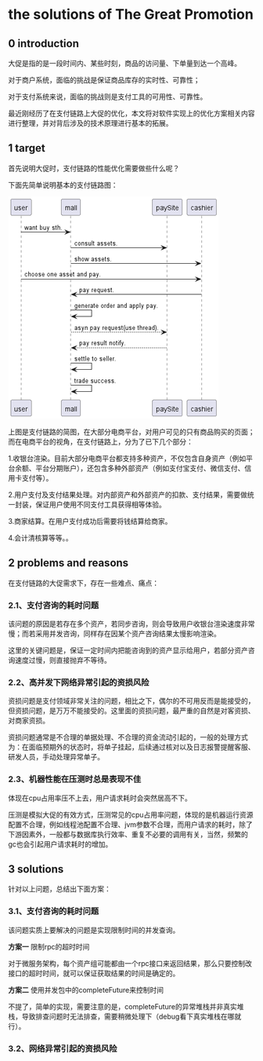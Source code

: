 # the solutions of The Great Promotion

## 0 introduction

大促是指的是一段时间内、某些时刻，商品的访问量、下单量到达一个高峰。

对于商户系统，面临的挑战是保证商品库存的实时性、可靠性；

对于支付系统来说，面临的挑战则是支付工具的可用性、可靠性。

最近刚经历了在支付链路上大促的优化，本文将对软件实现上的优化方案相关内容进行整理，并对背后涉及的技术原理进行基本的拓展。



## 1 target

首先说明大促时，支付链路的性能优化需要做些什么呢？

下面先简单说明基本的支付链路图：

![trade](.\pic\trade.png)

上图是支付链路的简图，在大部分电商平台，对用户可见的只有商品购买的页面；而在电商平台的视角，在支付链路上，分为了已下几个部分：

1.收银台渲染。目前大部分电商平台都支持多种资产，不仅包含自身资产（例如平台余额、平台分期账户），还包含多种外部资产（例如支付宝支付、微信支付、信用卡支付等）。

2.用户支付及支付结果处理。对内部资产和外部资产的扣款、支付结果，需要做统一封装，保证用户使用不同支付工具获得相等体验。

3.商家结算。在用户支付成功后需要将钱结算给商家。

4.会计清核算等等。。

## 2 problems and reasons

在支付链路的大促需求下，存在一些难点、痛点：

### 2.1、支付咨询的耗时问题

该问题的原因是若存在多个资产，若同步咨询，则会导致用户收银台渲染速度非常慢；而若采用并发咨询，同样存在因某个资产咨询结果太慢影响渲染。

这里的关键问题是，保证一定时间内把能咨询到的资产显示给用户，若部分资产咨询速度过慢，则直接抛弃不等待。

### 2.2、高并发下网络异常引起的资损风险

资损问题是支付领域非常关注的问题，相比之下，偶尔的不可用反而是能接受的，但资损问题，是万万不能接受的。这里面的资损问题，最严重的自然是对客资损、对商家资损。

资损问题通常是不合理的单据处理、不合理的资金流动引起的，一般的处理方式为：在面临预期外的状态时，将单子挂起，后续通过核对以及日志报警提醒客服、研发人员，手动处理异常单子。

### 2.3、机器性能在压测时总是表现不佳

体现在cpu占用率压不上去，用户请求耗时会突然居高不下。

压测是模拟大促的有效方式，压测常见的cpu占用率问题，体现的是机器运行资源配置不合理，例如线程池配置不合理、jvm参数不合理，而用户请求的耗时，除了下游因素外，一般都与数据库执行效率、重复不必要的调用有关，当然，频繁的gc也会引起用户请求耗时的增加。

## 3 solutions

针对以上问题，总结出下面方案：

### 3.1、支付咨询的耗时问题

该问题实质上要解决的问题是实现限制时间的并发查询。

**方案一** 限制rpc的超时时间

对于微服务架构，每个资产组可能都由一个rpc接口来返回结果，那么只要控制改接口的超时时间，就可以保证获取结果的时间是确定的。

**方案二** 使用并发包中的completeFuture来控制时间

不提了，简单的实现，需要注意的是，completeFuture的异常堆栈并非真实堆栈，导致排查问题时无法排查，需要稍微处理下（debug看下真实堆栈在哪就行）。

### 3.2、网络异常引起的资损风险
